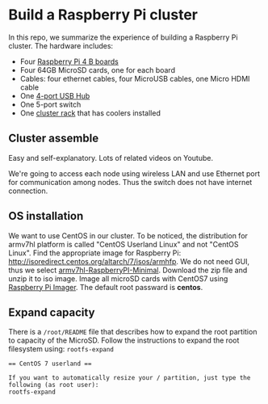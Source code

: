 # Build a Raspberry Pi cluster
In this repo, we summarize the experience of building a Raspberry Pi cluster. 
The hardware includes:
- Four [Raspberry Pi 4 B boards](https://smile.amazon.com/gp/product/B07TC2BK1X/ref=ppx_yo_dt_b_asin_title_o03_s01?ie=UTF8&psc=1)
- Four 64GB MicroSD cards, one for each board
- Cables: four ethernet cables, four MicroUSB cables, one Micro HDMI cable
- One [4-port USB Hub](https://www.amazon.com/Transcend-Information-SuperSpeed-USB-TS-HUB3K/dp/B005D69QD8/ref=sr_1_2?dchild=1&keywords=transend+4-hub&qid=1591331613&s=electronics&sr=1-2)
- One 5-port switch
- One [cluster rack](https://smile.amazon.com/gp/product/B07CTG5N3V/ref=ppx_yo_dt_b_asin_title_o02_s00?ie=UTF8&psc=1) that has coolers installed
## Cluster assemble
Easy and self-explanatory. Lots of related videos on Youtube. 

We're going to access each node using wireless LAN and use Ethernet port for communication among nodes. Thus the switch does not have internet connection.
## OS installation
We want to use CentOS in our cluster. To be noticed, the distribution for armv7hl platform is called "CentOS Userland Linux" and not "CentOS Linux". Find the appropriate image for Raspberry Pi: http://isoredirect.centos.org/altarch/7/isos/armhfp. We do not need GUI, thus we select [armv7hl-RaspberryPI-Minimal](http://mirror.dal.nexril.net/centos-altarch/7.8.2003/isos/armhfp/CentOS-Userland-7-armv7hl-RaspberryPI-Minimal-4-2003-sda.raw.xz). Download the zip file and unzip it to iso image. Image all microSD cards with CentOS7 using [Raspberry Pi Imager](https://www.raspberrypi.org/blog/raspberry-pi-imager-imaging-utility/). The default root passward is **centos**.
## Expand capacity
There is a ``/root/README`` file that describes how to expand the root partition to capacity of the MicroSD. Follow the instructions to expand the root filesystem using: ``rootfs-expand``

```
== CentOS 7 userland ==

If you want to automatically resize your / partition, just type the following (as root user):
rootfs-expand
```